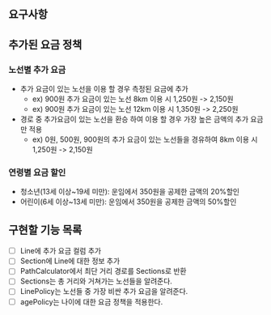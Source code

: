 ## 요구사항

## 추가된 요금 정책
### 노선별 추가 요금
- 추가 요금이 있는 노선을 이용 할 경우 측정된 요금에 추가
  - ex) 900원 추가 요금이 있는 노선 8km 이용 시 1,250원 -> 2,150원
  - ex) 900원 추가 요금이 있는 노선 12km 이용 시 1,350원 -> 2,250원
- 경로 중 추가요금이 있는 노선을 환승 하여 이용 할 경우 가장 높은 금액의 추가 요금만 적용
  - ex) 0원, 500원, 900원의 추가 요금이 있는 노선들을 경유하여 8km 이용 시 1,250원 -> 2,150원 

### 연령별 요금 할인
- 청소년(13세 이상~19세 미만): 운임에서 350원을 공제한 금액의 20%할인
- 어린이(6세 이상~13세 미만): 운임에서 350원을 공제한 금액의 50%할인

## 구현할 기능 목록
- [ ] Line에 추가 요금 컬럼 추가
- [ ] Section에 Line에 대한 정보 추가
- [ ] PathCalculator에서 최단 거리 경로를 Sections로 반환
- [ ] Sections는 총 거리와 거쳐가는 노선들을 알려준다.
- [ ] LinePolicy는 노선들 중 가장 비싼 추가 요금을 알려준다.
- [ ] agePolicy는 나이에 대한 요금 정책을 적용한다.
